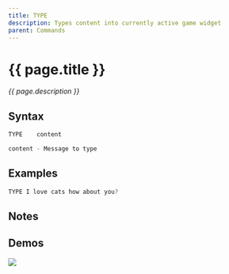 ```yaml
---
title: TYPE
description: Types content into currently active game widget
parent: Commands
---
```


# {{ page.title }}

_{{ page.description }}_

## Syntax

```java
TYPE    content 

content - Message to type

```

## Examples

```java
TYPE I love cats how about you?
```

## Notes


## Demos

![](https://i.imgur.com/DBqOzLw.gif)

